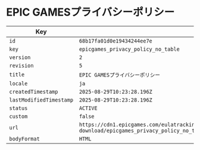 # EPIC GAMESプライバシーポリシー

| Key | Value |
| --- | ----- |
| `id` | `68b17fa01d0e19434244ee7e` |
| `key` | `epicgames_privacy_policy_no_table` |
| `version` | `2` |
| `revision` | `5` |
| `title` | `EPIC GAMESプライバシーポリシー` |
| `locale` | `ja` |
| `createdTimestamp` | `2025-08-29T10:23:28.196Z` |
| `lastModifiedTimestamp` | `2025-08-29T10:23:28.196Z` |
| `status` | `ACTIVE` |
| `custom` | `false` |
| `url` | `https://cdn1.epicgames.com/eulatracking-download/epicgames_privacy_policy_no_table/ja/v2/r5/7830b2d7ce6b3daba9019b6592d64b08.pdf` |
| `bodyFormat` | `HTML` |
